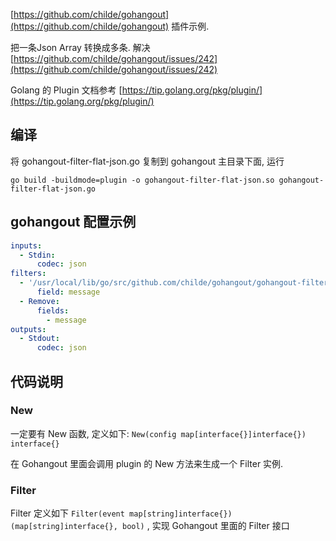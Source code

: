 [https://github.com/childe/gohangout](https://github.com/childe/gohangout) 插件示例.

把一条Json Array 转换成多条. 解决 [https://github.com/childe/gohangout/issues/242](https://github.com/childe/gohangout/issues/242)

Golang 的 Plugin 文档参考 [https://tip.golang.org/pkg/plugin/](https://tip.golang.org/pkg/plugin/)

## 编译

将 gohangout-filter-flat-json.go 复制到 gohangout 主目录下面, 运行

```shell
go build -buildmode=plugin -o gohangout-filter-flat-json.so gohangout-filter-flat-json.go
```

## gohangout 配置示例 

```yaml
inputs:
  - Stdin:
      codec: json
filters:
  - '/usr/local/lib/go/src/github.com/childe/gohangout/gohangout-filter-flat-json.so':
      field: message
  - Remove:
      fields:
        - message
outputs:
  - Stdout:
      codec: json
```

## 代码说明

### New

一定要有 New 函数, 定义如下: `New(config map[interface{}]interface{}) interface{}`

在 Gohangout 里面会调用 plugin 的 New 方法来生成一个 Filter 实例.

### Filter

Filter 定义如下 `Filter(event map[string]interface{}) (map[string]interface{}, bool)` , 实现 Gohangout 里面的 Filter 接口
